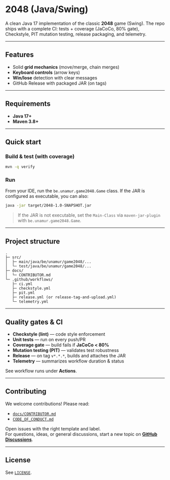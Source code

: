 # 2048 (Java/Swing)

&#x20; &#x20;

A clean Java 17 implementation of the classic **2048** game (Swing). The repo ships with a complete CI: tests + coverage (JaCoCo, 80% gate), Checkstyle, PIT mutation testing, release packaging, and telemetry.

---

## Features

- Solid **grid mechanics** (move/merge, chain merges)
- **Keyboard controls** (arrow keys)
- **Win/lose** detection with clear messages
- GitHub Release with packaged JAR (on tags)

---

## Requirements

- **Java 17+**
- **Maven 3.8+**

---

## Quick start

### Build & test (with coverage)

```bash
mvn -q verify
```

### Run

From your IDE, run the `be.unamur.game2048.Game` class. If the JAR is configured as executable, you can also:

```bash
java -jar target/2048-1.0-SNAPSHOT.jar
```

> If the JAR is not executable, set the `Main-Class` via `maven-jar-plugin` with `be.unamur.game2048.Game`.

---

## Project structure

```
.
├─ src/
│  ├─ main/java/be/unamur/game2048/...
│  └─ test/java/be/unamur/game2048/...
├─ docs/
│  └─ CONTRIBUTOR.md
└─ .github/workflows/
   ├─ ci.yml
   ├─ checkstyle.yml
   ├─ pit.yml
   ├─ release.yml (or release-tag-and-upload.yml)
   └─ telemetry.yml
```

---

## Quality gates & CI

- **Checkstyle (lint)** — code style enforcement
- **Unit tests** — run on every push/PR
- **Coverage gate** — build fails if **JaCoCo < 80%**
- **Mutation testing (PIT)** — validates test robustness
- **Release** — on tag `v*.*.*`, builds and attaches the JAR
- **Telemetry** — summarizes workflow duration & status

See workflow runs under **Actions**.

---

## Contributing

We welcome contributions! Please read:

- [`docs/CONTRIBUTOR.md`](docs/CONTRIBUTOR.md)
- [`CODE_OF_CONDUCT.md`](CODE_OF_CONDUCT.md)

Open issues with the right template and label.  
For questions, ideas, or general discussions, start a new topic on [**GitHub Discussions**](https://github.com/INFOM126-Automated-Software-Engineering/2048-Drif/discussions/new/choose).

---

## License

See [`LICENSE`](LICENSE).



